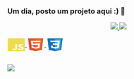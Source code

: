 ### Um dia, posto um projeto aqui :) 👋

<div align="center">
  <a href="https://github.com/Temakke">
  <img height="180em" src="https://github-readme-stats.vercel.app/api?username=Temakke&show_icons=true&theme=dark&include_all_commits=true&count_private=true"/>
  <img height="180em" src="https://github-readme-stats.vercel.app/api/top-langs/?username=Temakke&layout=compact&langs_count=7&theme=dark"/>
</div>
<div style="display: inline_block"><br>
  <img align="center" alt="T&-Js" height="30" width="40" src="https://raw.githubusercontent.com/devicons/devicon/master/icons/javascript/javascript-plain.svg">
  <img align="center" alt="T&-HTML" height="30" width="40" src="https://raw.githubusercontent.com/devicons/devicon/master/icons/html5/html5-original.svg">
  <img align="center" alt="T&-CSS" height="30" width="40" src="https://raw.githubusercontent.com/devicons/devicon/master/icons/css3/css3-original.svg">
</div>
  
  ##
 
<div> 
  <a href = "mailto:gui.contatok@gmail.com"><img src="https://img.shields.io/badge/-Gmail-%23333?style=for-the-badge&logo=gmail&logoColor=dark" target="_blank"></a>
</div>
